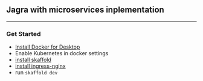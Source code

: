 ## Jagra with microservices inplementation
-------------------
### Get Started
- [Install Docker for Desktop](https://www.docker.com/products/docker-desktop)
- Enable Kubernetes in docker settings
- [install skaffold](https://skaffold.dev/docs/install/)
- [install ingress-nginx](https://kubernetes.github.io/ingress-nginx/deploy/#docker-for-mac)
- run `skaffold dev`